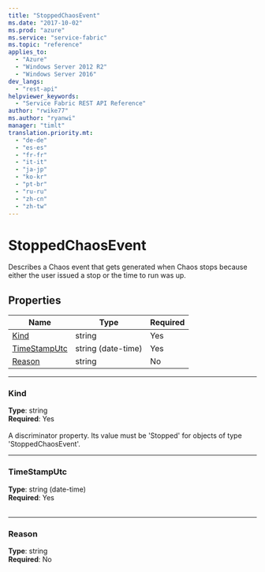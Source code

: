 ```yaml
---
title: "StoppedChaosEvent"
ms.date: "2017-10-02"
ms.prod: "azure"
ms.service: "service-fabric"
ms.topic: "reference"
applies_to: 
  - "Azure"
  - "Windows Server 2012 R2"
  - "Windows Server 2016"
dev_langs: 
  - "rest-api"
helpviewer_keywords: 
  - "Service Fabric REST API Reference"
author: "rwike77"
ms.author: "ryanwi"
manager: "timlt"
translation.priority.mt: 
  - "de-de"
  - "es-es"
  - "fr-fr"
  - "it-it"
  - "ja-jp"
  - "ko-kr"
  - "pt-br"
  - "ru-ru"
  - "zh-cn"
  - "zh-tw"
---
```

# StoppedChaosEvent

Describes a Chaos event that gets generated when Chaos stops because either the user issued a stop or the time to run was up.

## Properties
| Name | Type | Required |
| --- | --- | --- |
| [Kind](#kind) | string | Yes |
| [TimeStampUtc](#timestamputc) | string (date-time) | Yes |
| [Reason](#reason) | string | No |

____
### Kind
__Type__: string <br/>
__Required__: Yes <br/>
<br/>
A discriminator property. Its value must be 'Stopped' for objects of type 'StoppedChaosEvent'.

____
### TimeStampUtc
__Type__: string (date-time) <br/>
__Required__: Yes<br/>
<br/>


____
### Reason
__Type__: string <br/>
__Required__: No<br/>
<br/>


